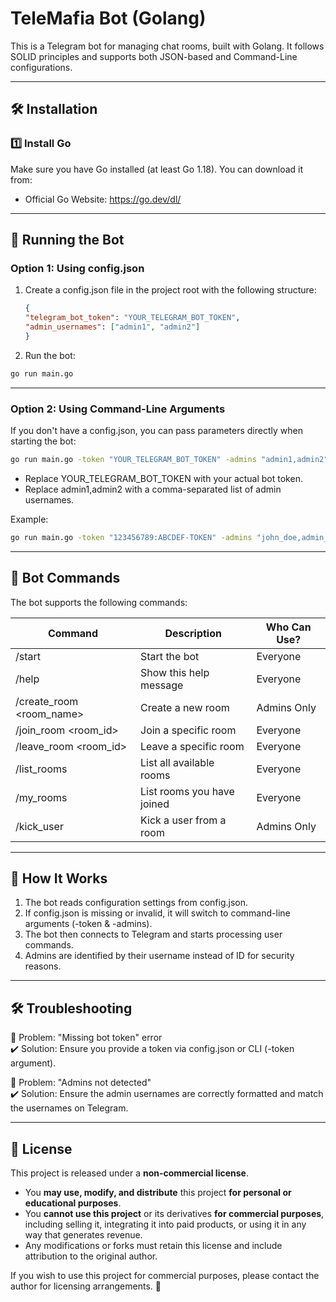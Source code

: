 # TeleMafia Bot (Golang)

This is a Telegram bot for managing chat rooms, built with Golang. It follows SOLID principles and supports both JSON-based and Command-Line configurations.

---

## 🛠 Installation

### 1️⃣ Install Go
Make sure you have Go installed (at least Go 1.18). You can download it from:
- Official Go Website: https://go.dev/dl/

---

## 🚀 Running the Bot

### Option 1: Using config.json
1. Create a config.json file in the project root with the following structure:
   ```json
   {
   "telegram_bot_token": "YOUR_TELEGRAM_BOT_TOKEN",
   "admin_usernames": ["admin1", "admin2"]
   }

2. Run the bot:

```sh
go run main.go
```

---

### Option 2: Using Command-Line Arguments
If you don't have a config.json, you can pass parameters directly when starting the bot:

```sh
go run main.go -token "YOUR_TELEGRAM_BOT_TOKEN" -admins "admin1,admin2"
```

- Replace YOUR_TELEGRAM_BOT_TOKEN with your actual bot token.
- Replace admin1,admin2 with a comma-separated list of admin usernames.

Example:

```sh
go run main.go -token "123456789:ABCDEF-TOKEN" -admins "john_doe,admin_user"
```

---

## 📝 Bot Commands
The bot supports the following commands:

| Command                   | Description                                 | Who Can Use?  |
|---------------------------|---------------------------------------------|--------------|
| /start                   | Start the bot                               | Everyone    |
| /help                    | Show this help message                      | Everyone    |
| /create_room <room_name> | Create a new room                           | Admins Only |
| /join_room <room_id>     | Join a specific room                        | Everyone    |
| /leave_room <room_id>    | Leave a specific room                       | Everyone    |
| /list_rooms              | List all available rooms                    | Everyone    |
| /my_rooms                | List rooms you have joined                  | Everyone    |
| /kick_user               | Kick a user from a room                     | Admins Only |

---

## 🔧 How It Works
1. The bot reads configuration settings from config.json.
2. If config.json is missing or invalid, it will switch to command-line arguments (-token & -admins).
3. The bot then connects to Telegram and starts processing user commands.
4. Admins are identified by their username instead of ID for security reasons.

---

## 🛠 Troubleshooting
🔹 Problem: "Missing bot token" error  
✔️ Solution: Ensure you provide a token via config.json or CLI (-token argument).

🔹 Problem: "Admins not detected"  
✔️ Solution: Ensure the admin usernames are correctly formatted and match the usernames on Telegram.

---

## 📜 License
This project is released under a **non-commercial license**.

- You **may use, modify, and distribute** this project **for personal or educational purposes**.
- You **cannot use this project** or its derivatives **for commercial purposes**, including selling it, integrating it into paid products, or using it in any way that generates revenue.
- Any modifications or forks must retain this license and include attribution to the original author.

If you wish to use this project for commercial purposes, please contact the author for licensing arrangements. 🚀  
